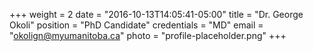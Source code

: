 +++
weight = 2
date = "2016-10-13T14:05:41-05:00"
title = "Dr. George Okoli"
position = "PhD Candidate"
credentials = "MD"
email = "okolign@myumanitoba.ca"
photo = "profile-placeholder.png"
+++


